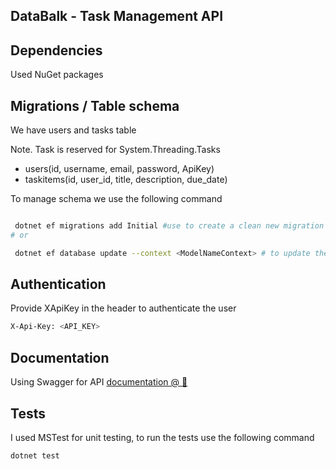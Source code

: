 ## DataBalk - Task Management API


## Dependencies

Used NuGet packages

## Migrations / Table schema

We have users and tasks table

Note. Task is reserved for System.Threading.Tasks

- users(id, username, email, password, ApiKey)
- taskitems(id, user_id, title, description, due_date) 

To manage schema we use the following command

```sh

 dotnet ef migrations add Initial #use to create a clean new migration for DBCOntext
# or

 dotnet ef database update --context <ModelNameContext> # to update the database with the new migration
```

## Authentication

Provide XApiKey in the header to authenticate the user

```sh
X-Api-Key: <API_KEY>
```

## Documentation 

Using Swagger for API  [documentation @ 🔗](https://localhost:7128/swagger/index.html)

## Tests

I used MSTest for unit testing, to run the tests use the following command

```sh
dotnet test
```